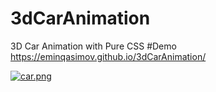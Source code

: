 # 3dCarAnimation
3D Car Animation with Pure CSS
#Demo  https://eminqasimov.github.io/3dCarAnimation/

[![car.png](https://i.postimg.cc/nhtW8G0y/car.png)](https://eminqasimov.github.io/3dCarAnimation/)
